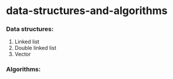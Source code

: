 # data-structures-and-algorithms
### Data structures:
1. Linked list
2. Double linked list
3. Vector

### Algorithms:

